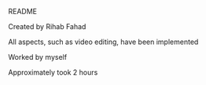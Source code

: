 README

Created by Rihab Fahad

All aspects, such as video editing, have been implemented

Worked by myself

Approximately took 2 hours